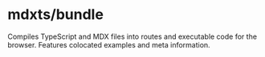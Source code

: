 # mdxts/bundle

Compiles TypeScript and MDX files into routes and executable code for the browser. Features colocated examples and meta information.
